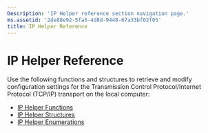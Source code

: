```yaml
---
Description: 'IP Helper reference section navigation page.'
ms.assetid: '2de88e92-5fa5-4d8d-9448-67a33bf02f05'
title: IP Helper Reference
---
```


# IP Helper Reference

Use the following functions and structures to retrieve and modify configuration settings for the Transmission Control Protocol/Internet Protocol (TCP/IP) transport on the local computer:

-   [IP Helper Functions](ip-helper-functions.md)
-   [IP Helper Structures](ip-helper-structures.md)
-   [IP Helper Enumerations](ip-helper-enumerations.md)

 

 



